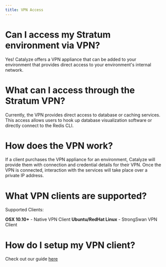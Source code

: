 ```yaml
---
title: VPN Access
---
```


# Can I access my Stratum environment via VPN?

Yes! Catalyze offers a VPN appliance that can be added to your environment that provides direct access to your environment's internal network.

# What can I access through the Stratum VPN?

Currently, the VPN provides direct access to database or caching services. This access allows users to hook up database visualization software or directly connect to the Redis CLI.

# How does the VPN work?

If a client purchases the VPN appliance for an environment, Catalyze will provide them with connection and credential details for their VPN. Once the VPN is connected, interaction with the services will take place over a private IP address.

# What VPN clients are supported?

Supported Clients:

  **OSX 10.10+**
    - Native VPN Client
  **Ubuntu/RedHat Linux**
    - StrongSwan VPN Client

# How do I setup my VPN client?

Check out our guide [here](https://resources.catalyze.io/stratum/articles/guides/vpn-client-setup/)
